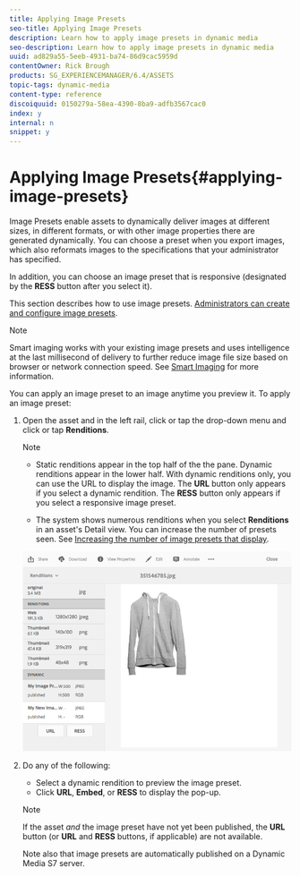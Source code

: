 ```yaml
---
title: Applying Image Presets
seo-title: Applying Image Presets
description: Learn how to apply image presets in dynamic media
seo-description: Learn how to apply image presets in dynamic media
uuid: ad829a55-5eeb-4931-ba74-86d9cac5959d
contentOwner: Rick Brough
products: SG_EXPERIENCEMANAGER/6.4/ASSETS
topic-tags: dynamic-media
content-type: reference
discoiquuid: 0150279a-58ea-4390-8ba9-adfb3567cac0
index: y
internal: n
snippet: y
---
```


# Applying Image Presets{#applying-image-presets}

Image Presets enable assets to dynamically deliver images at different sizes, in different formats, or with other image properties there are generated dynamically. You can choose a preset when you export images, which also reformats images to the specifications that your administrator has specified.

In addition, you can choose an image preset that is responsive (designated by the **RESS** button after you select it).

This section describes how to use image presets. [Administrators can create and configure image presets](../../assets/using/managing-image-presets.md).

>[!NOTE]
>
>Smart imaging works with your existing image presets and uses intelligence at the last millisecond of delivery to further reduce image file size based on browser or network connection speed. See [Smart Imaging](../../assets/using/imaging-faq.md) for more information.

You can apply an image preset to an image anytime you preview it. To apply an image preset:

1. Open the asset and in the left rail, click or tap the drop-down menu and click or tap **Renditions**.

   >[!NOTE]
   >
   >
   >    
   >    
   >    * Static renditions appear in the top half of the the pane. Dynamic renditions appear in the lower half. With dynamic renditions only, you can use the URL to display the image. The **URL** button only appears if you select a dynamic rendition. The **RESS** button only appears if you select a responsive image preset.
   >    
   >    * The system shows numerous renditions when you select **Renditions** in an asset's Detail view. You can increase the number of presets seen. See [Increasing the number of image presets that display](../../assets/using/managing-image-presets.md#increasingthenumberofimagepresetsthatdisplay).
   >    
   >    
   >

   ![](assets/chlimage_1-213.png)

1. Do any of the following:

    * Select a dynamic rendition to preview the image preset.
    * Click **URL**, **Embed**, or **RESS** to display the pop-up.

   >[!NOTE]
   >
   >If the asset *and* the image preset have not yet been published, the **URL** button (or **URL** and **RESS** buttons, if applicable) are not available.
   >
   >
   >Note also that image presets are automatically published on a Dynamic Media S7 server.

